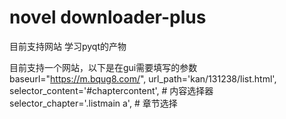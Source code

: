 # novel downloader-plus
 目前支持网站
 学习pyqt的产物

 目前支持一个网站，以下是在gui需要填写的参数
baseurl="https://m.bqug8.com/",
        url_path='kan/131238/list.html',
        selector_content='#chaptercontent',  # 内容选择器
        selector_chapter='.listmain a', # 章节选择
